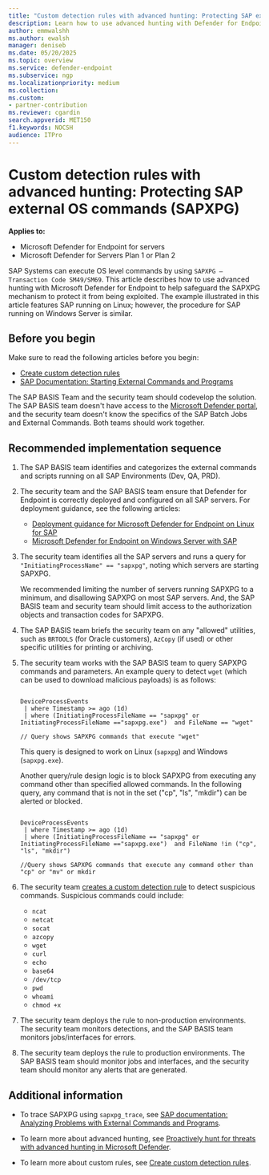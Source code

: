 ```yaml
---
title: "Custom detection rules with advanced hunting: Protecting SAP external OS commands (SAPXPG)"
description: Learn how to use advanced hunting with Defender for Endpoint to safeguard the SAPXPG mechanism with SAP systems.
author: emmwalshh
ms.author: ewalsh
manager: deniseb
ms.date: 05/20/2025
ms.topic: overview
ms.service: defender-endpoint
ms.subservice: ngp
ms.localizationpriority: medium
ms.collection:
ms.custom:
- partner-contribution
ms.reviewer: cgardin
search.appverid: MET150
f1.keywords: NOCSH
audience: ITPro
---
```


# Custom detection rules with advanced hunting: Protecting SAP external OS commands (SAPXPG)

**Applies to:**

- Microsoft Defender for Endpoint for servers
- Microsoft Defender for Servers Plan 1 or Plan 2

SAP Systems can execute OS level commands by using `SAPXPG – Transaction Code SM49/SM69`. This article describes how to use advanced hunting with Microsoft Defender for Endpoint to help safeguard the SAPXPG mechanism to protect it from being exploited. The example illustrated in this article features SAP running on Linux; however, the procedure for SAP running on Windows Server is similar.

## Before you begin

Make sure to read the following articles before you begin:

- [Create custom detection rules](/defender-xdr/custom-detection-rules)
- [SAP Documentation: Starting External Commands and Programs](https://help.sap.com/doc/saphelp_nw73ehp1/7.31.19/en-US/4b/2b2bed365474fee10000000a421937/frameset.htm)

The SAP BASIS Team and the security team should codevelop the solution. The SAP BASIS team doesn't have access to the [Microsoft Defender portal](/defender-xdr/microsoft-365-security-center-mde), and the security team doesn't know the specifics of the SAP Batch Jobs and External Commands. Both teams should work together.

## Recommended implementation sequence

1. The SAP BASIS team identifies and categorizes the external commands and scripts running on all SAP Environments (Dev, QA, PRD).

2. The security team and the SAP BASIS team ensure that Defender for Endpoint is correctly deployed and configured on all SAP servers. For deployment guidance, see the following articles:

   - [Deployment guidance for Microsoft Defender for Endpoint on Linux for SAP](https://aka.ms/mde4sap-linux)
   - [Microsoft Defender for Endpoint on Windows Server with SAP](https://aka.ms/mde4sap-windows)

3. The security team identifies all the SAP servers and runs a query for `"InitiatingProcessName" == "sapxpg"`, noting which servers are starting SAPXPG. 

   We recommended limiting the number of servers running SAPXPG to a minimum, and disallowing SAPXPG on most SAP servers. And, the SAP BASIS team and security team should limit access to the authorization objects and transaction codes for SAPXPG. 

4. The SAP BASIS team briefs the security team on any "allowed" utilities, such as `BRTOOLS` (for Oracle customers), `AzCopy` (if used) or other specific utilities for printing or archiving.

5. The security team works with the SAP BASIS team to query SAPXPG commands and parameters. An example query to detect `wget` (which can be used to download malicious payloads) is as follows:

   ```kusto

   DeviceProcessEvents
    | where Timestamp >= ago (1d)
    | where (InitiatingProcessFileName == "sapxpg" or  InitiatingProcessFileName =="sapxpg.exe")  and FileName == "wget"

   // Query shows SAPXPG commands that execute "wget"

   ```

   This query is designed to work on Linux (`sapxpg`) and Windows (`sapxpg.exe`).

   Another query/rule design logic is to block SAPXPG from executing any command other than specified allowed commands. In the following query, any command that is not in the set ("cp", "ls", "mkdir") can be alerted or blocked. 

   ```kusto
   
   DeviceProcessEvents
    | where Timestamp >= ago (1d)
    | where (InitiatingProcessFileName == "sapxpg" or  InitiatingProcessFileName =="sapxpg.exe")  and FileName !in ("cp", "ls", "mkdir")

   //Query shows SAPXPG commands that execute any command other than "cp" or "mv" or mkdir

   ```

6. The security team [creates a custom detection rule](/defender-xdr/custom-detection-rules#2-create-new-rule-and-provide-alert-details) to detect suspicious commands. Suspicious commands could include: 

   - `ncat`
   - `netcat`
   - `socat`
   - `azcopy`
   - `wget`
   - `curl`
   - `echo`
   - `base64`
   - `/dev/tcp`
   - `pwd`
   - `whoami`
   - `chmod +x`

7. The security team deploys the rule to non-production environments. The security team monitors detections, and the SAP BASIS team monitors jobs/interfaces for errors.

8. The security team deploys the rule to production environments. The SAP BASIS team should monitor jobs and interfaces, and the security team should monitor any alerts that are generated.

## Additional information

- To trace SAPXPG using `sapxpg_trace`, see [SAP documentation: Analyzing Problems with External Commands and Programs](https://help.sap.com/doc/saphelp_snc700_ehp01/7.0.1/en-US/4b/272d0ed1341780e10000000a42189c/content.htm?no_cache=true).

- To learn more about advanced hunting, see [Proactively hunt for threats with advanced hunting in Microsoft Defender](/defender-xdr/advanced-hunting-overview).

- To learn more about custom rules, see [Create custom detection rules](/defender-xdr/custom-detection-rules#2-create-new-rule-and-provide-alert-details).
